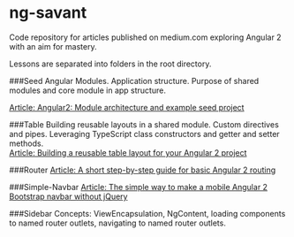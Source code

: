 # ng-savant
Code repository for articles published on medium.com exploring Angular 2 with an aim for mastery.

Lessons are separated into folders in the root directory. 

###Seed
Angular Modules. Application structure. Purpose of shared modules and core module in app structure.

[Article: Angular2: Module architecture and example seed project](https://medium.com/@ct7/angular2-module-architecture-and-example-seed-project-35b7410264f5#.b0vubqhfi)

###Table
Building reusable layouts in a shared module. Custom directives and pipes. Leveraging TypeScript class constructors and getter and setter methods.  
[Article: Building a reusable table layout for your Angular 2 project](https://medium.com/@ct7/building-a-reusable-table-layout-for-your-angular-2-project-adf6bba3b498#.y0jcczccr)

###Router
[Article: A short step-by-step guide for basic Angular 2 routing](https://medium.com/@ct7/a-short-step-by-step-guide-for-basic-angular-2-routing-f403dc0d6b51#.fqmfkav8j)

###Simple-Navbar
[Article: The simple way to make a mobile Angular 2 Bootstrap navbar without jQuery](https://medium.com/@ct7/the-simple-way-to-make-a-mobile-angular-2-bootstrap-navbar-without-jquery-d6b3f67b037b#.qn15liasq)


###Sidebar
Concepts: ViewEncapsulation, NgContent, loading components to named router outlets, navigating to named router outlets.
